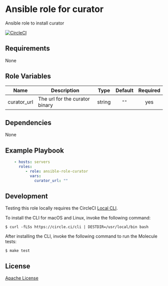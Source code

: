 Ansible role for curator
========================

Ansible role to install curator

[![CircleCI](https://img.shields.io/circleci/build/github/mongodb-ansible-roles/ansible-role-curator/master?style=flat-square)](https://circleci.com/gh/mongodb-ansible-roles/ansible-role-curator)

Requirements
------------

None

Role Variables
--------------

| Name | Description | Type | Default | Required |
|------|-------------|:----:|:-------:|:--------:|
| curator\_url | The url for the curator binary | string | `""` | yes |

Dependencies
------------

None

Example Playbook
----------------

```yaml
    - hosts: servers
      roles:
         - role: ansible-role-curator
           vars:
             curator_url: ""
```

Development
-----------

Testing this role locally requires the CircleCI [Local CLI](https://circleci.com/docs/2.0/local-cli/).

To install the CLI for macOS and Linux, invoke the following command:

    $ curl -fLSs https://circle.ci/cli | DESTDIR=/usr/local/bin bash

After installing the CLI, invoke the following command to run the Molecule tests:

    $ make test

License
-------

[Apache License](LICENSE)

